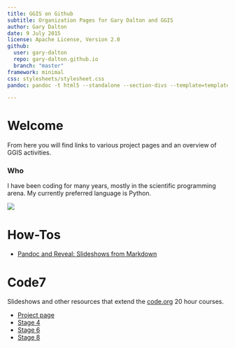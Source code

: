```yaml
---
title: GGIS on Github
subtitle: Organization Pages for Gary Dalton and GGIS
author: Gary Dalton
date: 9 July 2015
license: Apache License, Version 2.0
github:
  user: gary-dalton
  repo: gary-dalton.github.io
  branch: "master"
framework: minimal
css: stylesheets/stylesheet.css
pandoc: pandoc -t html5 --standalone --section-divs --template=template_github.html index.md -o index.html

---
```


# Welcome

From here you will find links to various project pages and an overview of GGIS activities.

### Who

I have been coding for many years, mostly in the scientific programming arena. My currently preferred language is Python.

![](https://fbcdn-profile-a.akamaihd.net/hprofile-ak-xfa1/v/t1.0-1/c141.41.517.517/s160x160/405574_10200638271711285_451453026_n.jpg?oh=dffa9f39bd97ecda2fe3e72cc380e74c&oe=561D0596&__gda__=1446282714_cd33706f6c028055f2251032b4e4ba2c)

# How-Tos

- [Pandoc and Reveal: Slideshows from Markdown](http://gary-dalton.github.io/pandoc_reveal.html)


# Code7

Slideshows and other resources that extend the [code.org](http://code.org) 20 hour courses.

- [Project page](http://gary-dalton.github.io/code7)
- [Stage 4](http://gary-dalton.github.io/code7/code7_stage4.html)
- [Stage 6](http://gary-dalton.github.io/code7/code7_stage6.html)
- [Stage 8](http://gary-dalton.github.io/code7/code7_stage8.html)
